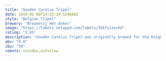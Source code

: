 ```yaml
---
title: "Gouden Carolus Tripel"
date: 2019-02-08T14:22:14.524686Z
style: "Belgian Tripel"
brewery: "Brouwerij Het Anker"
image: "https://labels.untappd.com/labels/356?size=hd"
rating: "3.85"
description: "Gouden Carolus Tripel was originally brewed for the Knights of the Golden Fleece in 1491. This golden specialty beer is brewed with the best Belgian ripe barley and hops, to preserve as much pure aroma as possible. Ideal with chicken, spicy dishes or fine, soft cheeses.  Elected World’s Best Triple (World Beer Awards 2012)."
abv: "9.0"
ibu: "30"
robots: noindex,nofollow
---
```


